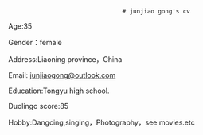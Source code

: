                                     # junjiao gong's cv
 
 Age:35
 
 Gender：female
 
 Address:Liaoning province，China
  
 Email: junjiaogong@outlook.com
 
 Education:Tongyu high school.
  
 Duolingo score:85
 
 Hobby:Dangcing,singing，Photography，see movies.etc
 
 
  
  

